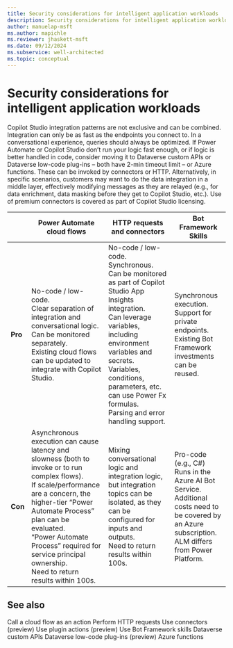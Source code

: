 ```yaml
---
title: Security considerations for intelligent application workloads
description: Security considerations for intelligent application workloads TODO
author: manuelap-msft
ms.author: mapichle
ms.reviewer: jhaskett-msft
ms.date: 09/12/2024
ms.subservice: well-architected
ms.topic: conceptual
---
```


# Security considerations for intelligent application workloads

Copilot Studio integration patterns are not exclusive and can be combined. 
Integration can only be as fast as the endpoints you connect to. In a conversational experience, queries should always be optimized.
If Power Automate or Copilot Studio don’t run your logic fast enough, or if logic is better handled in code, consider moving it to Dataverse custom APIs or Dataverse low-code plug-ins – both have 2-min timeout limit – or Azure functions. These can be invoked by connectors or HTTP.
Alternatively, in specific scenarios, customers may want to do the data integration in a middle layer, effectively modifying messages as they are relayed (e.g., for data enrichment, data masking before they get to Copilot Studio, etc.).
Use of premium connectors is covered as part of Copilot Studio licensing.

| | Power Automate cloud flows | HTTP requests and connectors | Bot Framework Skills
| --- | --- | --- | --- |
| **Pro** | No-code / low-code.<br>Clear separation of integration and conversational logic.<br>Can be monitored separately.<br>Existing cloud flows can be updated to integrate with Copilot Studio. | No-code / low-code.<br>Synchronous.<br>Can be monitored as part of Copilot Studio App Insights integration.<br>Can leverage variables, including environment variables and secrets.<br>Variables, conditions, parameters, etc. can use Power Fx formulas.<br>Parsing and error handling support. | Synchronous execution.<br>Support for private endpoints.<br>Existing Bot Framework investments can be reused. |
| **Con** | Asynchronous execution can cause latency and slowness (both to invoke or to run complex flows).<br>If scale/performance are a concern, the higher-tier “Power Automate Process” plan can be evaluated.<br>“Power Automate Process” required for service principal ownership.<br>Need to return results within 100s. | Mixing conversational logic and integration logic, but integration topics can be isolated, as they can be configured for inputs and outputs.<br>Need to return results within 100s. | Pro-code (e.g., C#)<br>Runs in the Azure AI Bot Service.<br>Additional costs need to be covered by an Azure subscription.<br>ALM differs from Power Platform. |

## See also

Call a cloud flow as an action
Perform HTTP requests
Use connectors (preview)
Use plugin actions (preview)
Use Bot Framework skills 
Dataverse custom APIs 
Dataverse low-code plug-ins (preview)
Azure functions
